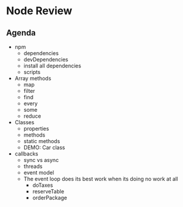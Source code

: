 # Node Review

## Agenda

* npm
  * dependencies
  * devDependencies
  * install all dependencies
  * scripts
* Array methods
  * map
  * filter
  * find
  * every
  * some
  * reduce
* Classes
  * properties
  * methods
  * static methods
  * DEMO: Car class
* callbacks
  * sync vs async
  * threads
  * event model
  * The event loop does its best work when its doing no work at all
    * doTaxes
    * reserveTable
    * orderPackage
